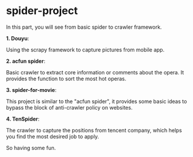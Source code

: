 # spider-project
In this part, you will see from basic spider to crawler framework. 

**1. Douyu**:

Using the scrapy framework to capture pictures from mobile app.

**2. acfun spider**:

Basic crawler to extract core information or comments about the opera.
It provides the function to sort the most hot operas.

**3. spider-for-movie**:

This project is similar to the "acfun spider", it provides some basic ideas to bypass the block of anti-crawler policy on websites.

**4. TenSpider**:

The crawler to capture the positions from tencent company, which helps you find the most desired job to apply.

So having some fun.
